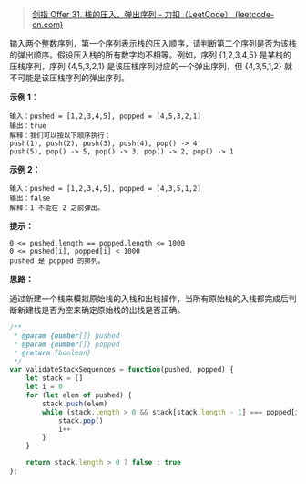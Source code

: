 > [剑指 Offer 31. 栈的压入、弹出序列 - 力扣（LeetCode） (leetcode-cn.com)](https://leetcode-cn.com/problems/zhan-de-ya-ru-dan-chu-xu-lie-lcof/)

输入两个整数序列，第一个序列表示栈的压入顺序，请判断第二个序列是否为该栈的弹出顺序。假设压入栈的所有数字均不相等。例如，序列 {1,2,3,4,5} 是某栈的压栈序列，序列 {4,5,3,2,1} 是该压栈序列对应的一个弹出序列，但 {4,3,5,1,2} 就不可能是该压栈序列的弹出序列。

 

**示例 1：**

```
输入：pushed = [1,2,3,4,5], popped = [4,5,3,2,1]
输出：true
解释：我们可以按以下顺序执行：
push(1), push(2), push(3), push(4), pop() -> 4,
push(5), pop() -> 5, pop() -> 3, pop() -> 2, pop() -> 1
```



**示例 2：**

```
输入：pushed = [1,2,3,4,5], popped = [4,3,5,1,2]
输出：false
解释：1 不能在 2 之前弹出。
```




**提示：**

```
0 <= pushed.length == popped.length <= 1000
0 <= pushed[i], popped[i] < 1000
pushed 是 popped 的排列。
```



**思路：**

通过新建一个栈来模拟原始栈的入栈和出栈操作，当所有原始栈的入栈都完成后判断新建栈是否为空来确定原始栈的出栈是否正确。

```js
/**
 * @param {number[]} pushed
 * @param {number[]} popped
 * @return {boolean}
 */
var validateStackSequences = function(pushed, popped) {
    let stack = []
    let i = 0
    for (let elem of pushed) {
        stack.push(elem)
        while (stack.length > 0 && stack[stack.length - 1] === popped[i]) {
            stack.pop()
            i++
        }
    }

    return stack.length > 0 ? false : true
};
```

